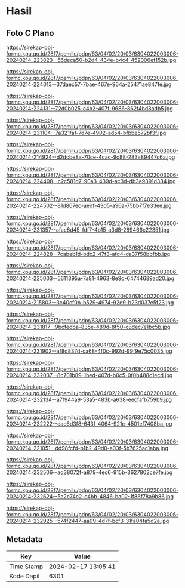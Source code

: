 # Hasil

## Foto C Plano

https://sirekap-obj-formc.kpu.go.id/28f7/pemilu/pdpr/63/04/02/20/03/6304022003006-20240214-223823--56deca50-b2d4-434e-b4c4-452006ef152b.jpg

https://sirekap-obj-formc.kpu.go.id/28f7/pemilu/pdpr/63/04/02/20/03/6304022003006-20240214-224013--37daec57-7bae-467e-964a-25471ae847fe.jpg

https://sirekap-obj-formc.kpu.go.id/28f7/pemilu/pdpr/63/04/02/20/03/6304022003006-20240214-224131--72d0b025-a4b2-407f-9686-862f4bd8adb5.jpg

https://sirekap-obj-formc.kpu.go.id/28f7/pemilu/pdpr/63/04/02/20/03/6304022003006-20240214-231104--7a321faf-7d7e-4902-ad54-bfbbe572bf3f.jpg

https://sirekap-obj-formc.kpu.go.id/28f7/pemilu/pdpr/63/04/02/20/03/6304022003006-20240214-214924--d2dcbe8a-70ce-4cac-9c88-283a89447c6a.jpg

https://sirekap-obj-formc.kpu.go.id/28f7/pemilu/pdpr/63/04/02/20/03/6304022003006-20240214-224408--c2c581d7-90a3-439d-ac3d-db3e9391d384.jpg

https://sirekap-obj-formc.kpu.go.id/28f7/pemilu/pdpr/63/04/02/20/03/6304022003006-20240214-224502--81d807ec-aedf-43d5-a96a-75bb7f7e33ee.jpg

https://sirekap-obj-formc.kpu.go.id/28f7/pemilu/pdpr/63/04/02/20/03/6304022003006-20240214-231357--afac8d45-fdf7-4b15-a3d8-289466c22351.jpg

https://sirekap-obj-formc.kpu.go.id/28f7/pemilu/pdpr/63/04/02/20/03/6304022003006-20240214-224828--7cabeb1d-bdc2-47f3-afd4-da37f58bbfbb.jpg

https://sirekap-obj-formc.kpu.go.id/28f7/pemilu/pdpr/63/04/02/20/03/6304022003006-20240214-225003--5611395a-7a81-4963-8e9d-64744689ad20.jpg

https://sirekap-obj-formc.kpu.go.id/28f7/pemilu/pdpr/63/04/02/20/03/6304022003006-20240214-215803--3c40cf0b-b529-4974-92e9-b23d037e5f23.jpg

https://sirekap-obj-formc.kpu.go.id/28f7/pemilu/pdpr/63/04/02/20/03/6304022003006-20240214-231817--9bcfedba-835e-489d-8f50-c8dec7e1bc5b.jpg

https://sirekap-obj-formc.kpu.go.id/28f7/pemilu/pdpr/63/04/02/20/03/6304022003006-20240214-231902--af8d837d-ca68-4f0c-992d-99f9e75c0035.jpg

https://sirekap-obj-formc.kpu.go.id/28f7/pemilu/pdpr/63/04/02/20/03/6304022003006-20240214-232037--8c701b89-1bed-407d-b0c5-0f0b488c1ecd.jpg

https://sirekap-obj-formc.kpu.go.id/28f7/pemilu/pdpr/63/04/02/20/03/6304022003006-20240214-232134--a7f944a9-53a5-483b-a638-eecfafb759b9.jpg

https://sirekap-obj-formc.kpu.go.id/28f7/pemilu/pdpr/63/04/02/20/03/6304022003006-20240214-232222--dac6d3f8-643f-4064-921c-4501ef7408ba.jpg

https://sirekap-obj-formc.kpu.go.id/28f7/pemilu/pdpr/63/04/02/20/03/6304022003006-20240214-221051--dd98fcfd-b1b2-49d0-a03f-5b7625ac1aba.jpg

https://sirekap-obj-formc.kpu.go.id/28f7/pemilu/pdpr/63/04/02/20/03/6304022003006-20240214-232506--ad38072f-a879-4ec6-915b-3627802ce7fe.jpg

https://sirekap-obj-formc.kpu.go.id/28f7/pemilu/pdpr/63/04/02/20/03/6304022003006-20240214-232624--5a2c74c2-c4bb-4846-ba02-1f86f78a9b86.jpg

https://sirekap-obj-formc.kpu.go.id/28f7/pemilu/pdpr/63/04/02/20/03/6304022003006-20240214-232925--574f2447-aa09-4d7f-bcf3-31fa04fa5d2a.jpg


## Metadata

| Key        | Value               |
| ---------- | ------------------- |
| Time Stamp | 2024-02-17 13:05:41 |
| Kode Dapil | 6301                |



